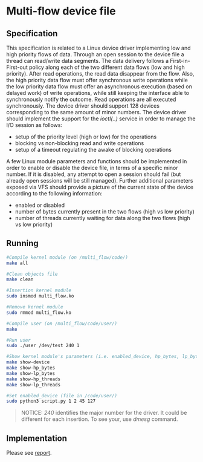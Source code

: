 # Multi-flow device file

## Specification

This specification is related to a Linux device driver implementing low and
high priority flows of data. Through an open session to the device file a thread
can read/write data segments. The data delivery follows a First-in-First-out
policy along each of the two different data flows (low and high priority). After
read operations, the read data disappear from the flow. Also, the high priority data flow must offer synchronous write operations while the low priority
data flow must offer an asynchronous execution (based on delayed work)
of write operations, while still keeping the interface able to synchronously
notify the outcome. Read operations are all executed synchronously. The
device driver should support 128 devices corresponding to the same amount
of minor numbers.
The device driver should implement the support for the _ioctl(..)_ service
in order to manage the I/O session as follows:

* setup of the priority level (high or low) for the operations
* blocking vs non-blocking read and write operations
* setup of a timeout regulating the awake of blocking operations

A few Linux module parameters and functions should be implemented in
order to enable or disable the device file, in terms of a specific minor number.
If it is disabled, any attempt to open a session should fail (but already open
sessions will be still managed). Further additional parameters exposed via
VFS should provide a picture of the current state of the device according to
the following information:

* enabled or disabled
* number of bytes currently present in the two flows (high vs low priority)
* number of threads currently waiting for data along the two flows (high vs low priority)

## Running

```bash
#Compile kernel module (on /multi_flow/code/)
make all

#Clean objects file
make clean

#Insertion kernel module
sudo insmod multi_flow.ko

#Remove kernel module
sudo rmmod multi_flow.ko

#Compile user (on /multi_flow/code/user/)
make

#Run user 
sudo ./user /dev/test 240 1

#Show kernel module's parameters (i.e. enabled_device, hp_bytes, lp_bytes, hp_threads, lp_threads)
make show-device
make show-hp_bytes
make show-lp_bytes
make show-hp_threads
make show-lp_threads

#Set enabled_device (file in /code/user/)
sudo python3 script.py 1 2 45 127
```

>NOTICE: _240_ identifies the major number for the driver. It could be different for each insertion. To see your, use _dmesg_ command.  

## Implementation

Please see [report](https://github.com/matt-merman/linux_device_driver/blob/main/report/report.pdf).